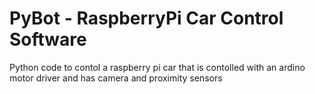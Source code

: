 # PyBot - RaspberryPi Car Control Software
Python code to contol a raspberry pi car that is contolled with an ardino motor driver and has camera and proximity sensors
